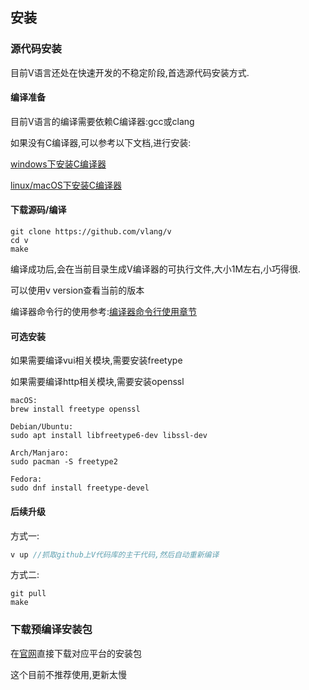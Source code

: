 ## 安装

### 源代码安装

目前V语言还处在快速开发的不稳定阶段,首选源代码安装方式.

#### 编译准备

目前V语言的编译需要依赖C编译器:gcc或clang

如果没有C编译器,可以参考以下文档,进行安装:

[windows下安装C编译器](https://github.com/vlang/v/wiki/Installing-a-C-compiler-on-Windows)

[linux/macOS下安装C编译器](https://github.com/vlang/v/wiki/Installing-a-C-compiler-on-Linux-and-macOS)

#### 下载源码/编译

  ```shell
git clone https://github.com/vlang/v
cd v	
make
  ```

编译成功后,会在当前目录生成V编译器的可执行文件,大小1M左右,小巧得很.

可以使用v version查看当前的版本

编译器命令行的使用参考:[编译器命令行使用章节](toolchain.md)

#### 可选安装

如果需要编译vui相关模块,需要安装freetype

如果需要编译http相关模块,需要安装openssl

```
macOS:
brew install freetype openssl

Debian/Ubuntu:
sudo apt install libfreetype6-dev libssl-dev

Arch/Manjaro:
sudo pacman -S freetype2

Fedora:
sudo dnf install freetype-devel
```

#### 后续升级

方式一:

  ```c
v up //抓取github上V代码库的主干代码,然后自动重新编译
  ```

方式二:

  ```shell
git pull
make
  ```



### 下载预编译安装包

在[官网](https://vlang.io/)直接下载对应平台的安装包

这个目前不推荐使用,更新太慢

